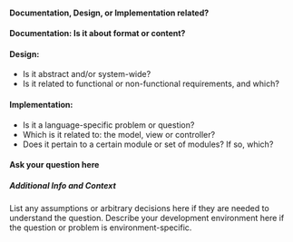 
#### Documentation, Design, or Implementation related?

#### Documentation: Is it about format or content?

#### Design:

* Is it abstract and/or system-wide?
* Is it related to functional or non-functional requirements, and which?

#### Implementation:

* Is it a language-specific problem or question?
* Which is it related to: the model, view or controller?
* Does it pertain to a certain module or set of modules? If so, which?

#### Ask your question here

##### Additional Info and Context

List any assumptions or arbitrary decisions here if they are needed to understand the question.
Describe your development environment here if the question or problem is environment-specific.
